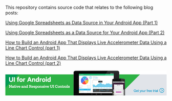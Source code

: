 This repository contains source code that relates to the following blog posts:

[Using Google Spreadsheets as Data Source in Your Android App (Part 1)](http://blogs.telerik.com/androidteam/posts/15-01-21/google-spreadsheet-as-data-source-android)

[Using Google Spreadsheets as a Data Source for Your Android App (Part 2)](http://blogs.telerik.com/androidteam/posts/15-01-26/google-spreadsheet-as-data-source-android-part-2)

[How to Build an Android App That Displays Live Accelerometer Data Using a Line Chart Control (part 1)](http://blogs.telerik.com/androidteam/posts/14-04-01/how-to-build-an-android-app-that-displays-live-accelerometer-data-using-a-line-chart-control)

[How to Build an Android App That Displays Live Accelerometer Data Using a Line Chart Control (part 2)](http://blogs.telerik.com/androidteam/posts/14-04-08/how-to-build-an-android-app-that-displays-live-accelerometer-data-using-a-line-chart-control-part-2)

![](images/banner.png)